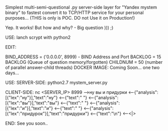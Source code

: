Simplest multi-semi-questional .py server-side layer for "Yandex mystem binary" to fastest convert it to TCP/HTTP service for your personal purposes... (THIS is only is POC. DO not Use it on Production!)

Yep. It works! But how and why? - Big question ))) ;)

USE: lanch scrypt with python2

EDIT:

BIND_ADDRESS = ('0.0.0.0', 8999) - BIND Address and Port BACKLOG = 15 BACKLOG (Queue of question memory/forgotten) CHILDNUM = 50 (number of parallel answer-child threads) DOCKER IMAGE: Coming Soon... one two days...

USE: SERVER-SIDE: python2.7 mystem_server.py

CLIENT-SIDE: nc <SERVER_IP> 8999
 -->ну вы и придурки
 <--{"analysis":[{"lex":"ну"}],"text":"ну"}
 <--{"text":" "} <--{"analysis":[{"lex":"вы"}],"text":"вы"}
 <--{"text":" "} <--{"analysis":[{"lex":"и"}],"text":"и"}
 <--{"text":" "} <--{"analysis":[{"lex":"придурок"}],"text":"придурки"}
 <--{"text":"\n"} <--<|>

END: See you soon..
